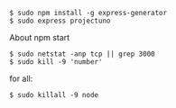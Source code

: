 ```
$ sudo npm install -g express-generator
$ sudo express projectuno
```

About npm start
```
$ sudo netstat -anp tcp || grep 3000
$ sudo kill -9 'number'
```
for all:
```
$ sudo killall -9 node
```
